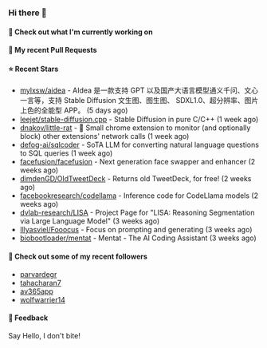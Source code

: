 ### Hi there 👋

#### 👷 Check out what I'm currently working on

#### 🔨 My recent Pull Requests


#### ⭐ Recent Stars

- [mylxsw/aidea](https://github.com/mylxsw/aidea) - AIdea 是一款支持 GPT  以及国产大语言模型通义千问、文心一言等，支持 Stable Diffusion 文生图、图生图、 SDXL1.0、超分辨率、图片上色的全能型 APP。 (5 days ago)
- [leejet/stable-diffusion.cpp](https://github.com/leejet/stable-diffusion.cpp) - Stable Diffusion in pure C/C&#43;&#43; (1 week ago)
- [dnakov/little-rat](https://github.com/dnakov/little-rat) - 🐀 Small chrome extension to monitor (and optionally block) other extensions&#39; network calls (1 week ago)
- [defog-ai/sqlcoder](https://github.com/defog-ai/sqlcoder) - SoTA LLM for converting natural language questions to SQL queries (1 week ago)
- [facefusion/facefusion](https://github.com/facefusion/facefusion) - Next generation face swapper and enhancer (2 weeks ago)
- [dimdenGD/OldTweetDeck](https://github.com/dimdenGD/OldTweetDeck) - Returns old TweetDeck, for free! (2 weeks ago)
- [facebookresearch/codellama](https://github.com/facebookresearch/codellama) - Inference code for CodeLlama models (2 weeks ago)
- [dvlab-research/LISA](https://github.com/dvlab-research/LISA) - Project Page for &#34;LISA: Reasoning Segmentation via Large Language Model&#34; (3 weeks ago)
- [lllyasviel/Fooocus](https://github.com/lllyasviel/Fooocus) - Focus on prompting and generating (3 weeks ago)
- [biobootloader/mentat](https://github.com/biobootloader/mentat) - Mentat - The AI Coding Assistant  (3 weeks ago)

#### 👯 Check out some of my recent followers

- [parvardegr](https://github.com/parvardegr)
- [tahacharan7](https://github.com/tahacharan7)
- [av365app](https://github.com/av365app)
- [wolfwarrier14](https://github.com/wolfwarrier14)

#### 💬 Feedback

Say Hello, I don't bite!